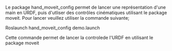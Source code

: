 Le package hand_moveit_config permet de lancer une représentation d'une main en URDF, puis d'utliser des contrôles cinématiques utilisant le package moveit. Pour lancer veuillez utiliser la commande suivante;

Roslaunch hand_moveit_config demo.launch

Cette commande permet de lancer la controlede l'URDF en utilisant le package moveit
